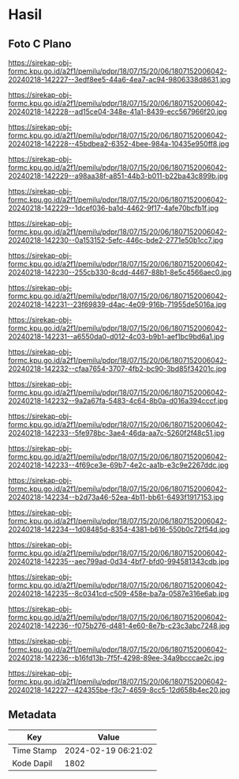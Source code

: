 # Hasil

## Foto C Plano

https://sirekap-obj-formc.kpu.go.id/a2f1/pemilu/pdpr/18/07/15/20/06/1807152006042-20240218-142227--3edf8ee5-44a6-4ea7-ac94-9806338d8631.jpg

https://sirekap-obj-formc.kpu.go.id/a2f1/pemilu/pdpr/18/07/15/20/06/1807152006042-20240218-142228--ad15ce04-348e-41a1-8439-ecc567966f20.jpg

https://sirekap-obj-formc.kpu.go.id/a2f1/pemilu/pdpr/18/07/15/20/06/1807152006042-20240218-142228--45bdbea2-6352-4bee-984a-10435e950ff8.jpg

https://sirekap-obj-formc.kpu.go.id/a2f1/pemilu/pdpr/18/07/15/20/06/1807152006042-20240218-142229--a98aa38f-a851-44b3-b011-b22ba43c899b.jpg

https://sirekap-obj-formc.kpu.go.id/a2f1/pemilu/pdpr/18/07/15/20/06/1807152006042-20240218-142229--1dcef036-ba1d-4462-9f17-4afe70bcfb1f.jpg

https://sirekap-obj-formc.kpu.go.id/a2f1/pemilu/pdpr/18/07/15/20/06/1807152006042-20240218-142230--0a153152-5efc-446c-bde2-2771e50b1cc7.jpg

https://sirekap-obj-formc.kpu.go.id/a2f1/pemilu/pdpr/18/07/15/20/06/1807152006042-20240218-142230--255cb330-8cdd-4467-88b1-8e5c4566aec0.jpg

https://sirekap-obj-formc.kpu.go.id/a2f1/pemilu/pdpr/18/07/15/20/06/1807152006042-20240218-142231--23f69839-d4ac-4e09-916b-71955de5016a.jpg

https://sirekap-obj-formc.kpu.go.id/a2f1/pemilu/pdpr/18/07/15/20/06/1807152006042-20240218-142231--a6550da0-d012-4c03-b9b1-aef1bc9bd6a1.jpg

https://sirekap-obj-formc.kpu.go.id/a2f1/pemilu/pdpr/18/07/15/20/06/1807152006042-20240218-142232--cfaa7654-3707-4fb2-bc90-3bd85f34201c.jpg

https://sirekap-obj-formc.kpu.go.id/a2f1/pemilu/pdpr/18/07/15/20/06/1807152006042-20240218-142232--9a2a67fa-5483-4c64-8b0a-d016a394cccf.jpg

https://sirekap-obj-formc.kpu.go.id/a2f1/pemilu/pdpr/18/07/15/20/06/1807152006042-20240218-142233--5fe978bc-3ae4-46da-aa7c-5260f2f48c51.jpg

https://sirekap-obj-formc.kpu.go.id/a2f1/pemilu/pdpr/18/07/15/20/06/1807152006042-20240218-142233--4f69ce3e-69b7-4e2c-aa1b-e3c9e2267ddc.jpg

https://sirekap-obj-formc.kpu.go.id/a2f1/pemilu/pdpr/18/07/15/20/06/1807152006042-20240218-142234--b2d73a46-52ea-4b11-bb61-6493f1917153.jpg

https://sirekap-obj-formc.kpu.go.id/a2f1/pemilu/pdpr/18/07/15/20/06/1807152006042-20240218-142234--1d08485d-8354-4381-b616-550b0c72f54d.jpg

https://sirekap-obj-formc.kpu.go.id/a2f1/pemilu/pdpr/18/07/15/20/06/1807152006042-20240218-142235--aec799ad-0d34-4bf7-bfd0-994581343cdb.jpg

https://sirekap-obj-formc.kpu.go.id/a2f1/pemilu/pdpr/18/07/15/20/06/1807152006042-20240218-142235--8c0341cd-c509-458e-ba7a-0587e316e6ab.jpg

https://sirekap-obj-formc.kpu.go.id/a2f1/pemilu/pdpr/18/07/15/20/06/1807152006042-20240218-142236--f075b276-d481-4e60-8e7b-c23c3abc7248.jpg

https://sirekap-obj-formc.kpu.go.id/a2f1/pemilu/pdpr/18/07/15/20/06/1807152006042-20240218-142236--b16fd13b-7f5f-4298-89ee-34a9bcccae2c.jpg

https://sirekap-obj-formc.kpu.go.id/a2f1/pemilu/pdpr/18/07/15/20/06/1807152006042-20240218-142227--424355be-f3c7-4659-8cc5-12d658b4ec20.jpg


## Metadata

| Key        | Value               |
| ---------- | ------------------- |
| Time Stamp | 2024-02-19 06:21:02 |
| Kode Dapil | 1802                |



